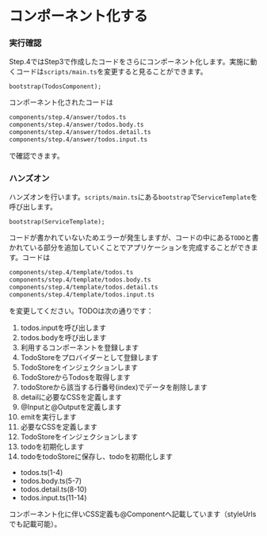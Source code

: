 # コンポーネント化する

### 実行確認

Step.4ではStep3で作成したコードをさらにコンポーネント化します。実施に動くコードは`scripts/main.ts`を変更すると見ることができます。

```typscript
bootstrap(TodosComponent);
```

コンポーネント化されたコードは

```bash
components/step.4/answer/todos.ts
components/step.4/answer/todos.body.ts
components/step.4/answer/todos.detail.ts
components/step.4/answer/todos.input.ts
```

で確認できます。

### ハンズオン

ハンズオンを行います。`scripts/main.ts`にある`bootstrap`で`ServiceTemplate`を呼び出します。

```typscript
bootstrap(ServiceTemplate);
```

コードが書かれていないためエラーが発生しますが、コードの中にある`TODO`と書かれている部分を追加していくことでアプリケーションを完成することができます。コードは

```bash
components/step.4/template/todos.ts
components/step.4/template/todos.body.ts
components/step.4/template/todos.detail.ts
components/step.4/template/todos.input.ts
```

を変更してください。TODOは次の通りです：

1. todos.inputを呼び出します
2. todos.bodyを呼び出します
3. 利用するコンポーネントを登録します
4. TodoStoreをプロバイダーとして登録します
5. TodoStoreをインジェクションします
6. TodoStoreからTodosを取得します
7. todoStoreから該当する行番号(index)でデータを削除します
8. detailに必要なCSSを定義します
9. @Inputと@Outputを定義します
10. emitを実行します
11. 必要なCSSを定義します
12. TodoStoreをインジェクションします
13. todoを初期化します
14. todoをtodoStoreに保存し、todoを初期化します


* todos.ts(1-4)
* todos.body.ts(5-7)
* todos.detail.ts(8-10)
* todos.input.ts(11-14)

コンポーネント化に伴いCSS定義も@Componentへ記載しています（styleUrlsでも記載可能）。